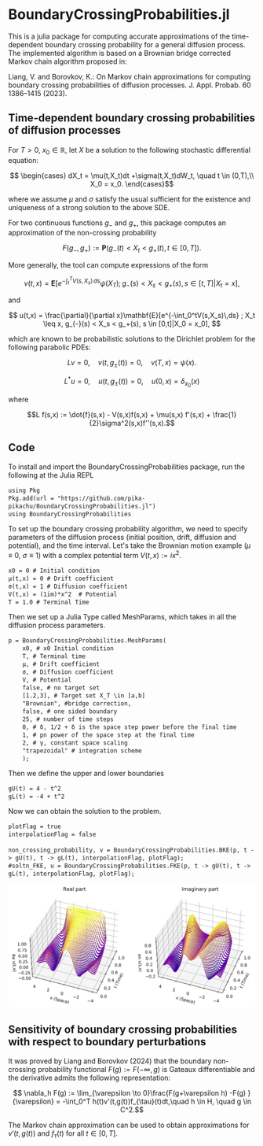 # BoundaryCrossingProbabilities.jl

This is a julia package for computing accurate approximations of the time-dependent boundary crossing probability for a general diffusion process. The implemented algorithm is based on a Brownian bridge corrected Markov chain algorithm proposed in: 

Liang, V. and Borovkov, K.: On Markov chain approximations for computing boundary crossing probabilities of diffusion processes. J. Appl. Probab. 60 1386–1415 (2023).

## Time-dependent boundary crossing probabilities of diffusion processes

For $T>0,$ $x_0 \in \mathbb{R},$ let $X$ be a solution to the following stochastic differential equation:

$$ \begin{cases}
dX_t = \mu(t,X_t)dt +\sigma(t,X_t)dW_t, \quad t \in (0,T),\\ 
X_0 = x_0.
\end{cases}$$

where we assume $\mu$ and $\sigma$ satisfy the usual sufficient for the existence and uniqueness of a strong solution to the above SDE. 

For two continuous functions $g_-$ and $g_+,$ this package computes an approximation of the non-crossing probability

$$ 
	F(g_-,g_+) := \mathbf{P}(g_-(t) < X_t < g_+(t) , t\in [0,T]).
$$

More generally, the tool can compute expressions of the form

$$ v(t,x) = \mathbf{E}[e^{-\int_t^TV(s,X_s)\,ds}\psi(X_T);g_{-}(s) < X_s < g_+(s), s \in [t,T] | X_t = x], $$

and

$$ u(t,x) = \frac{\partial}{\partial x}\mathbf{E}[e^{-\int_0^tV(s,X_s)\,ds} ; X_t \leq x, g_{-}(s) < X_s < g_+(s), s \in [0,t]|X_0 = x_0], $$

which are known to be probabilistic solutions to the Dirichlet problem for the following parabolic PDEs:

$$ Lv = 0, \quad v(t,g_{\pm}(t)) =0, \quad v(T,x)= \psi(x). $$

$$ L^*u = 0, \quad u(t,g_{\pm}(t)) =0, \quad u(0,x)= \delta_{x_0}(x) $$

where 

$$L f(s,x) := \dot{f}(s,x) - V(s,x)f(s,x) + \mu(s,x) f'(s,x) + \frac{1}{2}\sigma^2(s,x)f''(s,x).$$

## Code

To install and import the BoundaryCrossingProbabilities package, run the following at the Julia REPL

```
using Pkg
Pkg.add(url = "https://github.com/pika-pikachu/BoundaryCrossingProbabilities.jl")
using BoundaryCrossingProbabilities
```

To set up the boundary crossing probability algorithm, we need to specify parameters of the diffusion process (initial position, drift, diffusion and potential), and the time interval. Let's take the Brownian motion example ($\mu \equiv 0,$ $\sigma \equiv 1$) with a complex potential term $V(t,x):= ix^2$.

```
x0 = 0 # Initial condition
μ(t,x) = 0 # Drift coefficient
σ(t,x) = 1 # Diffusion coefficient
V(t,x) = (1im)*x^2  # Potential
T = 1.0 # Terminal Time
```

Then we set up a Julia Type called MeshParams, which takes in all the diffusion process parameters.

```
p = BoundaryCrossingProbabilities.MeshParams(
    x0, # x0 Initial condition
    T, # Terminal time	
    μ, # Drift coefficient
    σ, # Diffusion coefficient
    V, # Potential
    false, # no target set
    [1.2,3], # Target set X_T \in [a,b]
    "Brownian", #bridge correction,
    false, # one sided boundary
    25, # number of time steps 
    0, # δ, 1/2 + δ is the space step power before the final time
    1, # pn power of the space step at the final time
    2, # γ, constant space scaling
    "trapezoidal" # integration scheme
	);
```

Then we define the upper and lower boundaries

```
gU(t) = 4 - t^2
gL(t) = -4 + t^2
```

Now we can obtain the solution to the problem. 

```
plotFlag = true
interpolationFlag = false

non_crossing_probability, v = BoundaryCrossingProbabilities.BKE(p, t -> gU(t), t -> gL(t), interpolationFlag, plotFlag);
#soltn_FKE, u = BoundaryCrossingProbabilities.FKE(p, t -> gU(t), t -> gL(t), interpolationFlag, plotFlag);
```

![Screenshot](complex_potential.png)

## Sensitivity of boundary crossing probabilities with respect to boundary perturbations

It was proved by Liang and Borovkov (2024) that the boundary non-crossing probability functional $F(g) := F(-\infty,g)$ is Gateaux differentiable and the derivative admits the following representation:

$$ \nabla_h F(g) := \lim_{\varepsilon \to 0}\frac{F(g+\varepsilon h) -F(g) }{\varepsilon} = -\int_0^T h(t)v'(t,g(t))f_{\tau}(t)dt,\quad h \in H, \quad g \in C^2.$$

The Markov chain approximation can be used to obtain approximations for $v'(t,g(t))$ and $f_{\tau}(t)$ for all $t \in [0,T].$
